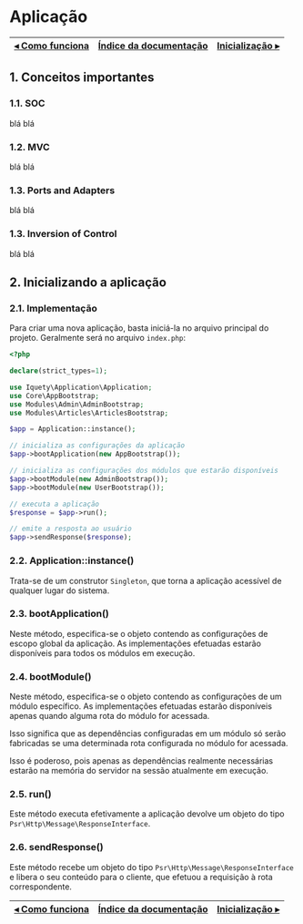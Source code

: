 # Aplicação

[◂ Como funciona](01-como-funciona.md) | [Índice da documentação](indice.md) | [Inicialização ▸](03-modulo.md)
-- | -- | --

## 1. Conceitos importantes

### 1.1. SOC

blá blá

### 1.2. MVC

blá blá

### 1.3. Ports and Adapters

blá blá

### 1.3. Inversion of Control

blá blá

## 2. Inicializando a aplicação

### 2.1. Implementação

Para criar uma nova aplicação, basta iniciá-la no arquivo principal do projeto.
Geralmente será no arquivo `index.php`:

```php
<?php

declare(strict_types=1);

use Iquety\Application\Application;
use Core\AppBootstrap;
use Modules\Admin\AdminBootstrap;
use Modules\Articles\ArticlesBootstrap;

$app = Application::instance();

// inicializa as configurações da aplicação
$app->bootApplication(new AppBootstrap());

// inicializa as configurações dos módulos que estarão disponíveis
$app->bootModule(new AdminBootstrap());
$app->bootModule(new UserBootstrap());

// executa a aplicação
$response = $app->run();

// emite a resposta ao usuário
$app->sendResponse($response);
```

### 2.2. Application::instance()

Trata-se de um construtor `Singleton`, que torna a aplicação acessível de qualquer lugar do sistema.

### 2.3. bootApplication()

Neste método, especifica-se o objeto contendo as configurações de escopo global da aplicação. As implementações efetuadas estarão disponíveis para todos os módulos em execução.

### 2.4. bootModule()

Neste método, especifica-se o objeto contendo as configurações de um módulo específico. As implementações efetuadas estarão disponíveis apenas quando alguma rota do módulo for acessada.

Isso significa que as dependências configuradas em um módulo só serão fabricadas se uma determinada rota configurada no módulo for acessada.

Isso é poderoso, pois apenas as dependências realmente necessárias estarão na memória do servidor na sessão atualmente em execução.

### 2.5. run()

Este método executa efetivamente a aplicação devolve um objeto do tipo `Psr\Http\Message\ResponseInterface`.

### 2.6. sendResponse()

Este método recebe um objeto do tipo `Psr\Http\Message\ResponseInterface` e libera o seu conteúdo para o cliente, que efetuou a requisição à rota correspondente.

[◂ Como funciona](01-como-funciona.md) | [Índice da documentação](indice.md) | [Inicialização ▸](03-modulo.md)
-- | -- | --
